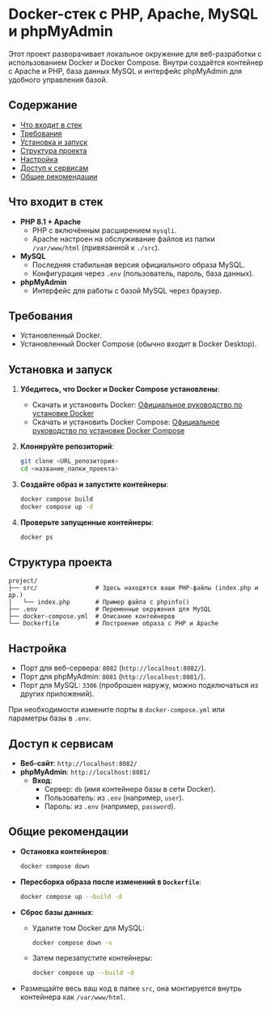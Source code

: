 # Docker-стек с PHP, Apache, MySQL и phpMyAdmin

Этот проект разворачивает локальное окружение для веб-разработки с использованием Docker и Docker Compose. Внутри создаётся контейнер с Apache и PHP, база данных MySQL и интерфейс phpMyAdmin для удобного управления базой.

## Содержание
- [Что входит в стек](#что-входит-в-стек)
- [Требования](#требования)
- [Установка и запуск](#установка-и-запуск)
- [Структура проекта](#структура-проекта)
- [Настройка](#настройка)
- [Доступ к сервисам](#доступ-к-сервисам)
- [Общие рекомендации](#общие-рекомендации)

## Что входит в стек
- **PHP 8.1 + Apache**  
  - PHP с включённым расширением `mysqli`.  
  - Apache настроен на обслуживание файлов из папки `/var/www/html` (привязанной к `./src`).  
- **MySQL**  
  - Последняя стабильная версия официального образа MySQL.  
  - Конфигурация через `.env` (пользователь, пароль, база данных).  
- **phpMyAdmin**  
  - Интерфейс для работы с базой MySQL через браузер.

## Требования
- Установленный Docker.  
- Установленный Docker Compose (обычно входит в Docker Desktop).

## Установка и запуск
1. **Убедитесь, что Docker и Docker Compose установлены**:  
   - Скачать и установить Docker: [Официальное руководство по установке Docker](https://docs.docker.com/get-docker/)  
   - Скачать и установить Docker Compose: [Официальное руководство по установке Docker Compose](https://docs.docker.com/compose/install/)

2. **Клонируйте репозиторий**:  
   ```bash
   git clone <URL_репозитория>
   cd <название_папки_проекта>
   ```

3. **Создайте образ и запустите контейнеры**:  
   ```bash
   docker compose build
   docker compose up -d
   ```

4. **Проверьте запущенные контейнеры**:  
   ```bash
   docker ps
   ```

## Структура проекта
```
project/
├── src/                # Здесь находятся ваши PHP-файлы (index.php и др.)
│   └── index.php       # Пример файла с phpinfo()
├── .env                # Переменные окружения для MySQL
├── docker-compose.yml  # Описание контейнеров
└── Dockerfile          # Построение образа с PHP и Apache
```

## Настройка
- Порт для веб-сервера: `8082` (`http://localhost:8082/`).  
- Порт для phpMyAdmin: `8081` (`http://localhost:8081/`).  
- Порт для MySQL: `3306` (проброшен наружу, можно подключаться из других приложений).  

При необходимости измените порты в `docker-compose.yml` или параметры базы в `.env`.

## Доступ к сервисам
- **Веб-сайт**: `http://localhost:8082/`  
- **phpMyAdmin**: `http://localhost:8081/`  
  - **Вход**:  
    - Сервер: `db` (имя контейнера базы в сети Docker).  
    - Пользователь: из `.env` (например, `user`).  
    - Пароль: из `.env` (например, `password`).

## Общие рекомендации
- **Остановка контейнеров**:  
  ```bash
  docker compose down
  ```

- **Пересборка образа после изменений в `Dockerfile`**:  
  ```bash
  docker compose up --build -d
  ```

- **Сброс базы данных**:  
  - Удалите том Docker для MySQL:  
    ```bash
    docker compose down -v
    ```
  - Затем перезапустите контейнеры:  
    ```bash
    docker compose up --build -d
    ```

- Размещайте весь ваш код в папке `src`, она монтируется внутрь контейнера как `/var/www/html`.